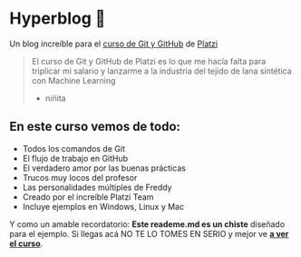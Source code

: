# Hyperblog 💚
Un blog increíble para el [curso de Git y GitHub](https://platzi.com/cursos/git-github/ "curso de Git y GitHub de Platzi") de [Platzi](https://platzi.com "Platzi")
> El curso de Git y GitHub de Platzi es lo que me hacía falta para triplicar mi salario y lanzarme a la industria del tejido de lana sintética con Machine Learning
> - niñita

## En este curso vemos de todo:
* Todos los comandos de Git
* El flujo de trabajo en GitHub
* El verdadero amor por las buenas prácticas
* Trucos muy locos del profesor
* Las personalidades múltiples de Freddy
* Creado por el increíble Platzi Team
* Incluye ejemplos en Windows, Linux y Mac

Y como un amable recordatorio: **Este reademe.md es un chiste** diseñado para el ejemplo. Si llegas acá NO TE LO TOMES EN SERIO y mejor ve [**a ver el curso**](https://platzi.com/cursos/git-github/).